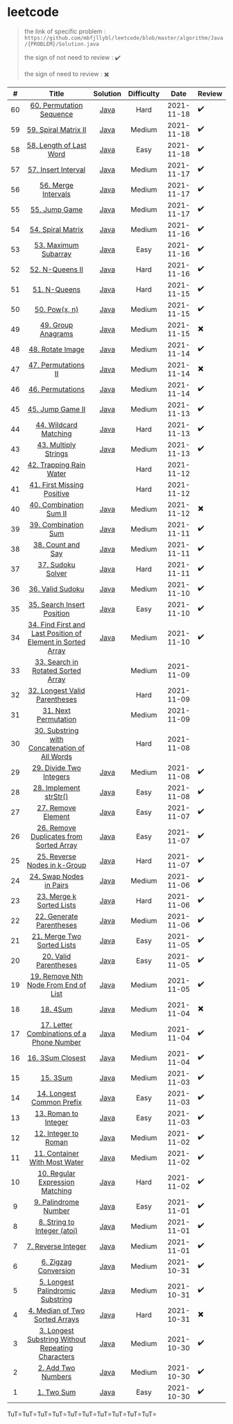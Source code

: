 # leetcode

> the link of specific problem : ``https://github.com/mbfjllybl/leetcode/blob/master/algorithm/Java/{PROBLEM}/Solution.java``
>
> the sign of not need to review : :heavy_check_mark:
>
> the sign of need to review : :heavy_multiplication_x:


| # |                                                               Title                                                               |                                                             Solution                                                             | Difficulty |    Date    | Review                   |
| :--: | :---------------------------------------------------------------------------------------------------------------------------------: | :---------------------------------------------------------------------------------------------------------------------------------: | :----------: | :----------: | -------------------------- |
| 60 | [60. Permutation Sequence](https://leetcode.com/problems/permutation-sequence) | [Java](https://github.com/mbfjllybl/leetcode/blob/master/algorithm/Java/permutationSequence/Solution.java) | Hard | 2021-11-18 | :heavy_check_mark: |
| 59 | [59. Spiral Matrix II](https://leetcode.com/problems/spiral-matrix-ii) | [Java](https://github.com/mbfjllybl/leetcode/blob/master/algorithm/Java/spiralMatrixIi/Solution.java) | Medium | 2021-11-18 | :heavy_check_mark: |
| 58 | [58. Length of Last Word](https://leetcode.com/problems/length-of-last-word) | [Java](https://github.com/mbfjllybl/leetcode/blob/master/algorithm/Java/lengthOfLastWord/Solution.java) | Easy | 2021-11-18 | :heavy_check_mark: |
| 57 | [57. Insert Interval](https://leetcode.com/problems/insert-interval) | [Java](https://github.com/mbfjllybl/leetcode/blob/master/algorithm/Java/insertInterval/Solution.java) | Medium | 2021-11-17 | :heavy_check_mark: |
| 56 | [56. Merge Intervals](https://leetcode.com/problems/merge-intervals) | [Java](https://github.com/mbfjllybl/leetcode/blob/master/algorithm/Java/mergeIntervals/Solution.java) | Medium | 2021-11-17 | :heavy_check_mark: |
| 55 | [55. Jump Game](https://leetcode.com/problems/jump-game) | [Java](https://github.com/mbfjllybl/leetcode/blob/master/algorithm/Java/jumpGame/Solution.java) | Medium | 2021-11-17 | :heavy_check_mark: |
| 54 | [54. Spiral Matrix](https://leetcode.com/problems/spiral-matrix) | [Java](https://github.com/mbfjllybl/leetcode/blob/master/algorithm/Java/spiralMatrix/Solution.java) | Medium | 2021-11-16 | :heavy_check_mark: |
| 53 | [53. Maximum Subarray](https://leetcode.com/problems/maximum-subarray) | [Java](https://github.com/mbfjllybl/leetcode/blob/master/algorithm/Java/maximumSubarray/Solution.java) | Easy | 2021-11-16 | :heavy_check_mark: |
| 52 | [52. N-Queens II](https://leetcode.com/problems/n-queens-ii) | [Java](https://github.com/mbfjllybl/leetcode/blob/master/algorithm/Java/nQueensIi/Solution.java) | Hard | 2021-11-16 | :heavy_check_mark: |
| 51 | [51. N-Queens](https://leetcode.com/problems/n-queens) | [Java](https://github.com/mbfjllybl/leetcode/blob/master/algorithm/Java/nQueens/Solution.java) | Hard | 2021-11-15 | :heavy_check_mark: |
| 50 | [50. Pow(x, n)](https://leetcode.com/problems/powx-n) | [Java](https://github.com/mbfjllybl/leetcode/blob/master/algorithm/Java/powxN/Solution.java) | Medium | 2021-11-15 | :heavy_check_mark: |
| 49 | [49. Group Anagrams](https://leetcode.com/problems/group-anagrams) | [Java](https://github.com/mbfjllybl/leetcode/blob/master/algorithm/Java/groupAnagrams/Solution.java) | Medium | 2021-11-15 | :heavy_multiplication_x: |
| 48 | [48. Rotate Image](https://leetcode.com/problems/rotate-image) | [Java](https://github.com/mbfjllybl/leetcode/blob/master/algorithm/Java/rotateImage/Solution.java) | Medium | 2021-11-14 | :heavy_check_mark: |
| 47 | [47. Permutations II](https://leetcode.com/problems/permutations-ii) | [Java](https://github.com/mbfjllybl/leetcode/blob/master/algorithm/Java/permutationsIi/Solution.java) | Medium | 2021-11-14 | :heavy_multiplication_x: |
| 46 | [46. Permutations](https://leetcode.com/problems/permutations) | [Java](https://github.com/mbfjllybl/leetcode/blob/master/algorithm/Java/permutations/Solution.java) | Medium | 2021-11-14 | :heavy_check_mark: |
| 45 | [45. Jump Game II](https://leetcode.com/problems/jump-game-ii) | [Java](https://github.com/mbfjllybl/leetcode/blob/master/algorithm/Java/jumpGameIi/Solution.java) | Medium | 2021-11-13 | :heavy_check_mark: |
| 44 | [44. Wildcard Matching](https://leetcode.com/problems/wildcard-matching) | [Java](https://github.com/mbfjllybl/leetcode/blob/master/algorithm/Java/wildcardMatching/Solution.java) | Hard | 2021-11-13 | :heavy_check_mark: |
| 43 | [43. Multiply Strings](https://leetcode.com/problems/multiply-strings) | [Java](https://github.com/mbfjllybl/leetcode/blob/master/algorithm/Java/multiplyStrings/Solution.java) | Medium | 2021-11-13 | :heavy_check_mark: |
| 42 | [42. Trapping Rain Water](https://leetcode.com/problems/trapping-rain-water) |  | Hard | 2021-11-12 |  |
| 41 | [41. First Missing Positive](https://leetcode.com/problems/first-missing-positive) |  | Hard | 2021-11-12 |  |
| 40 | [40. Combination Sum II](https://leetcode.com/problems/combination-sum-ii) | [Java](https://github.com/mbfjllybl/leetcode/blob/master/algorithm/Java/combinationSumIi/Solution.java) | Medium | 2021-11-12 | :heavy_multiplication_x: |
| 39 | [39. Combination Sum](https://leetcode.com/problems/combination-sum) | [Java](https://github.com/mbfjllybl/leetcode/blob/master/algorithm/Java/combinationSum/Solution.java) | Medium | 2021-11-11 | :heavy_check_mark: |
| 38 | [38. Count and Say](https://leetcode.com/problems/count-and-say) | [Java](https://github.com/mbfjllybl/leetcode/blob/master/algorithm/Java/countAndSay/Solution.java) | Medium | 2021-11-11 | :heavy_check_mark: |
| 37 | [37. Sudoku Solver](https://leetcode.com/problems/sudoku-solver) | [Java](https://github.com/mbfjllybl/leetcode/blob/master/algorithm/Java/sudokuSolver/Solution.java) | Hard | 2021-11-11 | :heavy_check_mark: |
| 36 | [36. Valid Sudoku](https://leetcode.com/problems/valid-sudoku) | [Java](https://github.com/mbfjllybl/leetcode/blob/master/algorithm/Java/validSudoku/Solution.java) | Medium | 2021-11-10 | :heavy_check_mark: |
| 35 | [35. Search Insert Position](https://leetcode.com/problems/search-insert-position) | [Java](https://github.com/mbfjllybl/leetcode/blob/master/algorithm/Java/searchInsertPosition/Solution.java) | Easy | 2021-11-10 | :heavy_check_mark: |
| 34 | [34. Find First and Last Position of Element in Sorted Array](https://leetcode.com/problems/find-first-and-last-position-of-element-in-sorted-array) | [Java](https://github.com/mbfjllybl/leetcode/blob/master/algorithm/Java/findFirstAndLastPositionOfElementInSortedArray/Solution.java) | Medium | 2021-11-10 | :heavy_check_mark: |
| 33 | [33. Search in Rotated Sorted Array](https://leetcode.com/problems/search-in-rotated-sorted-array) |  | Medium | 2021-11-09 |  |
| 32 | [32. Longest Valid Parentheses](https://leetcode.com/problems/longest-valid-parentheses) |  | Hard | 2021-11-09 |  |
| 31 | [31. Next Permutation](https://leetcode.com/problems/next-permutation) |  | Medium | 2021-11-09 |  |
| 30 | [30. Substring with Concatenation of All Words](https://leetcode.com/problems/substring-with-concatenation-of-all-words) |  | Hard | 2021-11-08 |  |
| 29 | [29. Divide Two Integers](https://leetcode.com/problems/divide-two-integers) | [Java](https://github.com/mbfjllybl/leetcode/blob/master/algorithm/Java/divideTwoIntegers/Solution.java) | Medium | 2021-11-08 | :heavy_check_mark: |
| 28 | [28. Implement strStr()](https://leetcode.com/problems/implement-strstr) | [Java](https://github.com/mbfjllybl/leetcode/blob/master/algorithm/Java/countAndSay/Solution.java) | Easy | 2021-11-08 | :heavy_check_mark: |
| 27 | [27. Remove Element](https://leetcode.com/problems/remove-element) | [Java](https://github.com/mbfjllybl/leetcode/blob/master/algorithm/Java/removeElement/Solution.java) | Easy | 2021-11-07 | :heavy_check_mark: |
| 26 | [26. Remove Duplicates from Sorted Array](https://leetcode.com/problems/remove-duplicates-from-sorted-array) | [Java](https://github.com/mbfjllybl/leetcode/blob/master/algorithm/Java/removeDuplicatesFromSortedArray/Solution.java) | Easy | 2021-11-07 | :heavy_check_mark: |
| 25 | [25. Reverse Nodes in k-Group](https://leetcode.com/problems/reverse-nodes-in-k-group) | [Java](https://github.com/mbfjllybl/leetcode/blob/master/algorithm/Java/reverseNodesInKGroup/Solution.java) | Hard | 2021-11-07 | :heavy_check_mark: |
| 24 | [24. Swap Nodes in Pairs](https://leetcode.com/problems/swap-nodes-in-pairs) | [Java](https://github.com/mbfjllybl/leetcode/blob/master/algorithm/Java/swapNodesInPairs/Solution.java) | Medium | 2021-11-06 | :heavy_check_mark: |
| 23 | [23. Merge k Sorted Lists](https://leetcode.com/problems/merge-k-sorted-lists) | [Java](https://github.com/mbfjllybl/leetcode/blob/master/algorithm/Java/mergeKSortedLists/Solution.java) | Hard | 2021-11-06 | :heavy_check_mark: |
| 22 | [22. Generate Parentheses](https://leetcode.com/problems/generate-parentheses) | [Java](https://github.com/mbfjllybl/leetcode/blob/master/algorithm/Java/generateParentheses/Solution.java) | Medium | 2021-11-06 | :heavy_check_mark: |
| 21 | [21. Merge Two Sorted Lists](https://leetcode.com/problems/merge-two-sorted-lists) | [Java](https://github.com/mbfjllybl/leetcode/blob/master/algorithm/Java/mergeTwoSortedLists/Solution.java) | Easy | 2021-11-05 | :heavy_check_mark: |
| 20 | [20. Valid Parentheses](https://leetcode.com/problems/valid-parentheses) | [Java](https://github.com/mbfjllybl/leetcode/blob/master/algorithm/Java/validParentheses/Solution.java) | Easy | 2021-11-05 | :heavy_check_mark: |
| 19 | [19. Remove Nth Node From End of List](https://leetcode.com/problems/remove-nth-node-from-end-of-list) | [Java](https://github.com/mbfjllybl/leetcode/blob/master/algorithm/Java/removeNthNodeFromEndOfList/Solution.java) | Medium | 2021-11-05 | :heavy_check_mark: |
| 18 |                                          [18. 4Sum](https://leetcode.com/problems/4sum)                                          |                [Java](https://github.com/mbfjllybl/leetcode/blob/master/algorithm/Java/fourSum_4sum/Solution.java)                |   Medium   | 2021-11-04 | :heavy_multiplication_x: |
| 17 |         [17. Letter Combinations of a Phone Number](https://leetcode.com/problems/letter-combinations-of-a-phone-number)         |      [Java](https://github.com/mbfjllybl/leetcode/blob/master/algorithm/Java/letterCombinationsOfAPhoneNumber/Solution.java)      |   Medium   | 2021-11-04 | :heavy_check_mark:       |
| 16 |                                  [16. 3Sum Closest](https://leetcode.com/problems/3sum-closest)                                  |        [Java](https://github.com/mbfjllybl/leetcode/blob/master/algorithm/Java/threeSumClosest_3sumClosest/Solution.java)        |   Medium   | 2021-11-04 | :heavy_check_mark:       |
| 15 |                                          [15. 3Sum](https://leetcode.com/problems/3sum)                                          |               [Java](https://github.com/mbfjllybl/leetcode/blob/master/algorithm/Java/threeSum_3sum/Solution.java)               |   Medium   | 2021-11-03 | :heavy_check_mark:       |
| 14 |                         [14. Longest Common Prefix](https://leetcode.com/problems/longest-common-prefix)                         |            [Java](https://github.com/mbfjllybl/leetcode/blob/master/algorithm/Java/longestCommonPrefix/Solution.java)            |    Easy    | 2021-11-03 | :heavy_check_mark:       |
| 13 |                              [13. Roman to Integer](https://leetcode.com/problems/roman-to-integer)                              |               [Java](https://github.com/mbfjllybl/leetcode/blob/master/algorithm/Java/romanToInteger/Solution.java)               |    Easy    | 2021-11-03 | :heavy_check_mark:       |
| 12 |                              [12. Integer to Roman](https://leetcode.com/problems/integer-to-roman)                              |               [Java](https://github.com/mbfjllybl/leetcode/blob/master/algorithm/Java/integerToRoman/Solution.java)               |   Medium   | 2021-11-02 | :heavy_check_mark:       |
| 11 |                     [11. Container With Most Water](https://leetcode.com/problems/container-with-most-water)                     |           [Java](https://github.com/mbfjllybl/leetcode/blob/master/algorithm/Java/containerWithMostWater/Solution.java)           |   Medium   | 2021-11-02 | :heavy_check_mark:       |
| 10 |                   [10. Regular Expression Matching](https://leetcode.com/problems/regular-expression-matching)                   |         [Java](https://github.com/mbfjllybl/leetcode/blob/master/algorithm/Java/regularExpressionMatching/Solution.java)         |    Hard    | 2021-11-02 | :heavy_check_mark:       |
| 9 |                              [9. Palindrome Number](https://leetcode.com/problems/palindrome-number)                              |              [Java](https://github.com/mbfjllybl/leetcode/blob/master/algorithm/Java/palindromeNumber/Solution.java)              |    Easy    | 2021-11-01 | :heavy_check_mark:       |
| 8 |                        [8. String to Integer (atoi)](https://leetcode.com/problems/string-to-integer-atoi)                        |            [Java](https://github.com/mbfjllybl/leetcode/blob/master/algorithm/Java/stringToIntegerAtoi/Solution.java)            |   Medium   | 2021-11-01 | :heavy_check_mark:       |
| 7 |                                [7. Reverse Integer](https://leetcode.com/problems/reverse-integer)                                |               [Java](https://github.com/mbfjllybl/leetcode/blob/master/algorithm/Java/reverseInteger/Solution.java)               |   Medium   | 2021-11-01 | :heavy_check_mark:       |
| 6 |                              [6. Zigzag Conversion](https://leetcode.com/problems/zigzag-conversion)                              |              [Java](https://github.com/mbfjllybl/leetcode/blob/master/algorithm/Java/zigzagConversion/Solution.java)              |   Medium   | 2021-10-31 | :heavy_check_mark:       |
| 5 |                  [5. Longest Palindromic Substring](https://leetcode.com/problems/longest-palindromic-substring)                  |        [Java](https://github.com/mbfjllybl/leetcode/blob/master/algorithm/Java/longestPalindromicSubstring/Solution.java)        |   Medium   | 2021-10-31 | :heavy_check_mark:       |
| 4 |                    [4. Median of Two Sorted Arrays](https://leetcode.com/problems/median-of-two-sorted-arrays)                    |          [Java](https://github.com/mbfjllybl/leetcode/blob/master/algorithm/Java/medianOfTwoSortedArrays/Solution.java)          |    Hard    | 2021-10-31 | :heavy_multiplication_x: |
| 3 | [3. Longest Substring Without Repeating Characters](https://leetcode.com/problems/longest-substring-without-repeating-characters) | [Java](https://github.com/mbfjllybl/leetcode/blob/master/algorithm/Java/longestSubstringWithoutRepeatingCharacters/Solution.java) |   Medium   | 2021-10-30 | :heavy_check_mark:       |
| 2 |                                [2. Add Two Numbers](https://leetcode.com/problems/add-two-numbers)                                |               [Java](https://github.com/mbfjllybl/leetcode/blob/master/algorithm/Java/addTwoNumbers/Solution.java)               |   Medium   | 2021-10-30 | :heavy_check_mark:       |
| 1 |                                        [1. Two Sum](https://leetcode.com/problems/two-sum)                                        |                   [Java](https://github.com/mbfjllybl/leetcode/blob/master/algorithm/Java/twoSum/Solution.java)                   |    Easy    | 2021-10-30 | :heavy_check_mark:       |

TuT:star:TuT:star:TuT:star:TuT:star:TuT:star:TuT:star:TuT:star:TuT:star:TuT:star:TuT:star:
